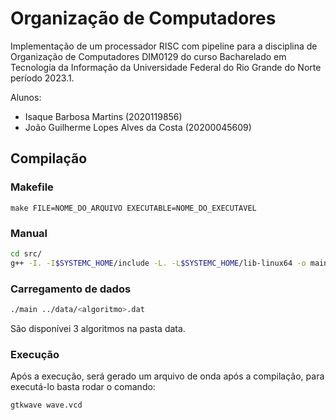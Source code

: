 # Organização de Computadores

Implementação de um processador RISC com pipeline para a disciplina de Organização de Computadores DIM0129 do curso Bacharelado em Tecnologia da Informação da Universidade Federal do Rio Grande do Norte período 2023.1.

Alunos:

-   Isaque Barbosa Martins (2020119856)
-   João Guilherme Lopes Alves da Costa (20200045609)

## Compilação

### Makefile

```
make FILE=NOME_DO_ARQUIVO EXECUTABLE=NOME_DO_EXECUTAVEL
```

### Manual

```bash
cd src/
g++ -I. -I$SYSTEMC_HOME/include -L. -L$SYSTEMC_HOME/lib-linux64 -o main main.cpp -lsystemc -lm
```

### Carregamento de dados

```bash
./main ../data/<algoritmo>.dat
```
São disponívei 3 algoritmos na pasta data.

### Execução

Após a execução, será gerado um arquivo de onda após a compilação, para executá-lo basta rodar o comando:

```bash
gtkwave wave.vcd
```
